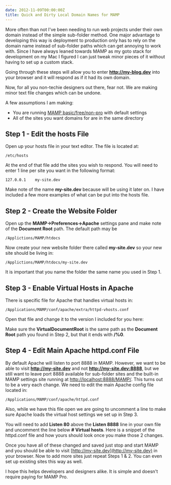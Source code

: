 ```yaml
---
date: 2012-11-09T00:00:00Z
title: Quick and Dirty Local Domain Names for MAMP
---
```


More often than not I've been needing to run web projects under their own domain instead of the simple sub-folder method. One major advantage to developing this way is deployment to production only has to rely on the domain name instead of sub-folder paths which can get annoying to work with. Since I have always leaned towards MAMP as my goto stack for development on my Mac I figured I can just tweak minor pieces of it without having to set up a custom stack.

Going through these steps will allow you to enter **http://my-blog.dev** into your browser and it will respond as if it had its own domain.

Now, for all you non-techie designers out there, fear not. We are making minor text file changes which can be undone.

A few assumptions I am making:

- You are running [MAMP basic/free/non-pro](http://mamp.info/) with default settings
- All of the sites you want domains for are in the same directory

Step 1 - Edit the hosts File
------------------

Open up your hosts file in your text editor. The file is located at:

    /etc/hosts

At the end of that file add the sites you wish to respond. You will need to enter 1 line per site you want in the following format:

    127.0.0.1    my-site.dev

Make note of the name **my-site.dev** because will be using it later on. I have included a few more examples of what can be put into the hosts file.

<script src="https://gist.github.com/blainsmith/4046733.js?file=hosts"></script>

Step 2 - Create the Website Folder
------------------

Open up the **MAMP->Preferences->Apache** settings pane and make note of the **Document Root** path. The default path may be

    /Applictions/MAMP/htdocs

Now create your new website folder there called **my-site.dev** so your new site should be living in:

    /Applictions/MAMP/htdocs/my-site.dev

It is important that you name the folder the same name you used in Step 1.

Step 3 - Enable Virtual Hosts in Apache
------------------

There is specific file for Apache that handles virtual hosts in:

    /Applications/MAMP/conf/apache/extra/httpd-vhosts.conf

Open that file and change it to the version I included for you here:

<script src="https://gist.github.com/blainsmith/4046733.js?file=httpd-vhosts.conf"></script>

Make sure the **VirtualDocumentRoot** is the same path as the **Document Root** path you found in Step 2, but that it ends with **/%0**.

Step 4 - Edit Main Apache httpd.conf File
------------------

By default Apache will listen to port 8888 in MAMP. However, we want to be able to visit **http://my-site.dev** and not **http://my-site.dev:8888**, but we still want to leave port 8888 available for sub-folder sites and the built-in MAMP settings site running at [http://localhost:8888/MAMP/](http://localhost:8888/MAMP/). This turns out to be a very each change. We need to edit the main Apache config file located in:

    /Applications/MAMP/conf/apache/httpd.conf

Also, while we have this file open we are going to uncomment a line to make sure Apache loads the virtual host settings we set up in Step 3.

You will need to add **Listen 80** above the **Listen 8888** line in your own file and uncomment the line below **# Virtual hosts**. Here is a snippet of the httpd.conf file and how yours should look once you make those 2 changes.

<script src="https://gist.github.com/blainsmith/4046733.js?file=httpd.conf"></script>

Once you have all of these changed and saved just stop and start MAMP and you should be able to visit [http://my-site.dev](http://my-site.dev) in your browser. Now to add more sites just repeat Steps 1 & 2. You can even set up existing sites this way as well.

I hope this helps developers and designers alike. It is simple and doesn't require paying for MAMP Pro.
